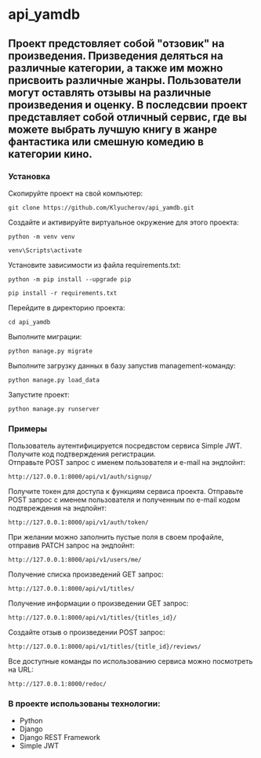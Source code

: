 # api_yamdb

## Проект предстовляет собой "отзовик" на произведения. Призведения деляться на различные категории, а также им можно присвоить различные жанры. Пользователи могут оставлять отзывы на различные произведения и оценку. В последсвии проект представляет собой отличный сервис, где вы можете выбрать лучшую книгу в жанре фантастика или смешную комедию в категории кино.

### Установка

Скопируйте проект на свой компьютер:

```
git clone https://github.com/Klyucherov/api_yamdb.git
```

Cоздайте и активируйте виртуальное окружение для этого проекта:

```
python -m venv venv
```

```
venv\Scripts\activate
```

Установите зависимости из файла requirements.txt:

```
python -m pip install --upgrade pip
```

```
pip install -r requirements.txt
```

Перейдите в директорию проекта:

```
cd api_yamdb
```

Выполните миграции:

```
python manage.py migrate
```

Выполните загрузку данных в базу запустив management-команду:

```
python manage.py load_data
```

Запустите проект:

```
python manage.py runserver
```

### Примеры

Пользователь аутентифицируется посредвстом сервиса Simple JWT.  
Получите код подтверждения регистрации.  
Отправьте POST запрос с именем пользователя и e-mail на эндпойнт:

```
http://127.0.0.1:8000/api/v1/auth/signup/
```

Получите токен для доступа к функциям сервиса проекта. 
Отправьте POST запрос с именем пользователя и полученным по e-mail 
кодом подтвреждения на эндпойнт:

```
http://127.0.0.1:8000/api/v1/auth/token/
```

При желании можно заполнить пустые поля в своем профайле, отправив PATCH запрос 
на эндпойнт:

```
http://127.0.0.1:8000/api/v1/users/me/
```

Получение списка произведений GET запрос:

```
http://127.0.0.1:8000/api/v1/titles/
```

Получение информации о произведении GET запрос:

```
http://127.0.0.1:8000/api/v1/titles/{titles_id}/
```

Создайте отзыв о произведении POST запрос:

```
http://127.0.0.1:8000/api/v1/titles/{title_id}/reviews/
```

Все доступные команды по использованию сервиса можно посмотреть на URL:

```
http://127.0.0.1:8000/redoc/
```

### В проекте использованы технологии:

- Python
- Django
- Django REST Framework
- Simple JWT
